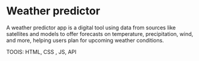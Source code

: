 # Weather predictor
 A weather predictor app is a digital tool using data from sources like satellites and models to offer forecasts on temperature, precipitation, wind, and more, helping users plan for upcoming weather conditions.
 
 TOOlS: HTML, CSS , JS, API
